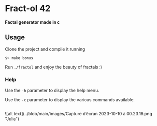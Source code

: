 # Fract-ol 42

#### Factal generator made in c

## Usage

Clone the project and compile it running

```sh
$> make bonus
```

Run `./fractol` and enjoy the beauty of fractals :)

### Help

Use the `-h` parameter to display the help menu.

Use the `-c` parameter to display the various commands available.

## 

![alt text](../blob/main/images/Capture d’écran 2023-10-10 à 00.23.19.png "Julia")

<!-- You can also generate a specific fractal among the following, the Julia set, the Mandelbrot set, the Burningship set or the Apollonian gasket fractal. -->
